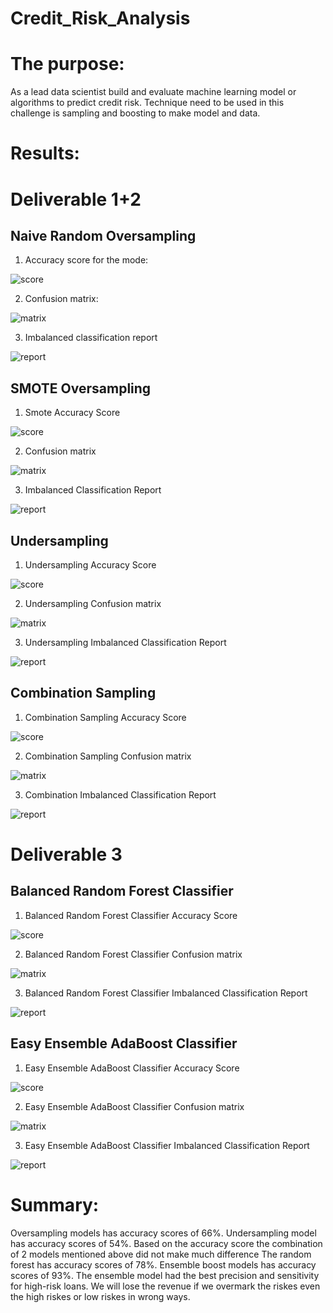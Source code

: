 # Credit_Risk_Analysis

# The purpose: 
As a lead data scientist build and evaluate machine learning model or algorithms to predict credit risk. Technique need to be used in this challenge is sampling and boosting to make model and data.

# Results:

# Deliverable 1+2

## Naive Random Oversampling

1. Accuracy score for the mode:

![score](resources/NR_accuracy_score.png)

2. Confusion matrix:

![matrix](resources/NR_confusion_matrix.png)


3.  Imbalanced classification report

![report](resources/NR_imbalanced_classification_report.png)

## SMOTE Oversampling
1. Smote Accuracy Score

![score](resources/smote_accuracy_score.png)

2. Confusion matrix

![matrix](resources/smote_confusion_matrix.png)

3. Imbalanced Classification Report

![report](resources/smote_imbalanced_classification_report.png)

## Undersampling
1. Undersampling Accuracy Score

![score](resources/undersampling_accracy_score.png)

2. Undersampling Confusion matrix

![matrix](resources/undersampling_confusion_matrix.png)


3. Undersampling Imbalanced Classification Report

![report](resources/Undersampling_Imbalanced_Classification_Report.png)


## Combination Sampling 

1. Combination Sampling Accuracy Score

![score](resources/Combination_Sampling_Accuracy_Score.png)

2. Combination Sampling Confusion matrix

![matrix](resources/Combination_Sampling_Confusion_matrix.png)


3. Combination Imbalanced Classification Report

![report](resources/Combination_mbalanced_Classification_Report.png)


# Deliverable 3

## Balanced Random Forest Classifier

1. Balanced Random Forest Classifier Accuracy Score

![score](resources/D3_balanced_Accuracy_Score.png)

2. Balanced Random Forest Classifier Confusion matrix

![matrix](resources/D3_balanced_Confusion_matrix.png)


3. Balanced Random Forest Classifier Imbalanced Classification Report

![report](resources/D3_balanced_imbalanced_Classification_Report.png)

## Easy Ensemble AdaBoost Classifier

1. Easy Ensemble AdaBoost Classifier Accuracy Score

![score](resources/EasyEnsembleAdaBoostClassifier_Accuracy_Score.png)

2. Easy Ensemble AdaBoost Classifier Confusion matrix

![matrix](resources/EasyEnsembleAdaBoostClassifier_Confusion_matrix.png)


3. Easy Ensemble AdaBoost Classifier Imbalanced Classification Report

![report](resources/EasyEnsembleAdaBoostClassifier_Imbalanced_Classification_Report.png)

# Summary:
Oversampling models has accuracy scores of 66%. Undersampling model has accuracy scores of 54%. Based on the accuracy score the combination of 2 models mentioned above did not make much difference
The random forest has accuracy scores of 78%. Ensemble boost models has accuracy scores of 93%. The ensemble model had the best precision and sensitivity for high-risk loans.
We will lose the revenue if we overmark the riskes even the high riskes or low riskes in wrong ways. 









